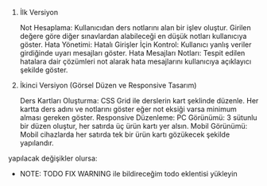 1. İlk Versiyon

   Not Hesaplama:
   Kullanıcıdan ders notlarını alan bir işlev oluştur.
   Girilen değere göre diğer sınavlardan alabileceği en düşük notları kullanıcıya göster.
   Hata Yönetimi:
   Hatalı Girişler İçin Kontrol: Kullanıcı yanlış veriler girdiğinde uyarı mesajları göster.
   Hata Mesajları Notları: Tespit edilen hatalara dair çözümleri not alarak hata mesajlarını kullanıcıya açıklayıcı şekilde göster.

2. İkinci Versiyon (Görsel Düzen ve Responsive Tasarım)

   Ders Kartları Oluşturma:
   CSS Grid ile derslerin kart şeklinde düzenle.
   Her kartta ders adını ve notlarını göster eğer not eksiği varsa minimum alması gereken göster.
   Responsive Düzenleme:
   PC Görünümü: 3 sütunlu bir düzen oluştur, her satırda üç ürün kartı yer alsın.
   Mobil Görünümü: Mobil cihazlarda her satırda tek bir ürün kartı gözükecek şekilde yapılandır.

yapılacak değişikler olursa:

- NOTE: TODO FIX WARNING ile bildireceğim todo eklentisi yükleyin

